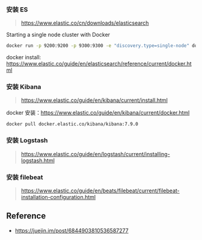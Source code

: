 

### 安装 ES

> https://www.elastic.co/cn/downloads/elasticsearch

Starting a single node cluster with Docker

```bash
docker run -p 9200:9200 -p 9300:9300 -e "discovery.type=single-node" docker.elastic.co/elasticsearch/elasticsearch:7.9.0
```

docker install: https://www.elastic.co/guide/en/elasticsearch/reference/current/docker.html

### 安装 Kibana

> https://www.elastic.co/guide/en/kibana/current/install.html

docker 安装：https://www.elastic.co/guide/en/kibana/current/docker.html

`docker pull docker.elastic.co/kibana/kibana:7.9.0`

### 安装 Logstash

> https://www.elastic.co/guide/en/logstash/current/installing-logstash.html

### 安装 filebeat

> https://www.elastic.co/guide/en/beats/filebeat/current/filebeat-installation-configuration.html



## Reference

- https://juejin.im/post/6844903810536587277
